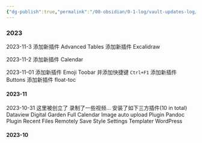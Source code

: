 ```yaml
---
{"dg-publish":true,"permalink":"/00-obsidian/0-1-log/vault-updates-log/","tags":["Obsidian"],"noteIcon":""}
---
```


### 2023

2023-11-3
添加新插件 Advanced Tables
添加新插件 Excalidraw


2023-11-2
添加新插件 Calendar

2023-11-01
添加新插件 Emoji Toobar
并添加快捷键 `Ctrl+F1`
添加新插件 Buttons
添加新插件 float-toc

#### 2023-11

2023-10-31
这里被创立了
录制了一些视频...
安装了如下三方插件(10 in total)
Dataview
Digital Garden
Full Calendar
Image auto upload Plugin
Pandoc Plugin
Recent Files
Remotely Save
Style Settings
Templater
WordPress
#### 2023-10

